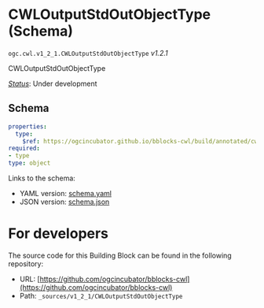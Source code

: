 
# CWLOutputStdOutObjectType (Schema)

`ogc.cwl.v1_2_1.CWLOutputStdOutObjectType` *v1.2.1*

CWLOutputStdOutObjectType

[*Status*](http://www.opengis.net/def/status): Under development

## Schema

```yaml
properties:
  type:
    $ref: https://ogcincubator.github.io/bblocks-cwl/build/annotated/cwl/v1_2_1/CWLOutputStdOutDefinition/schema.yaml
required:
- type
type: object

```

Links to the schema:

* YAML version: [schema.yaml](https://ogcincubator.github.io/bblocks-cwl/build/annotated/cwl/v1_2_1/CWLOutputStdOutObjectType/schema.json)
* JSON version: [schema.json](https://ogcincubator.github.io/bblocks-cwl/build/annotated/cwl/v1_2_1/CWLOutputStdOutObjectType/schema.yaml)


# For developers

The source code for this Building Block can be found in the following repository:

* URL: [https://github.com/ogcincubator/bblocks-cwl](https://github.com/ogcincubator/bblocks-cwl)
* Path: `_sources/v1_2_1/CWLOutputStdOutObjectType`

